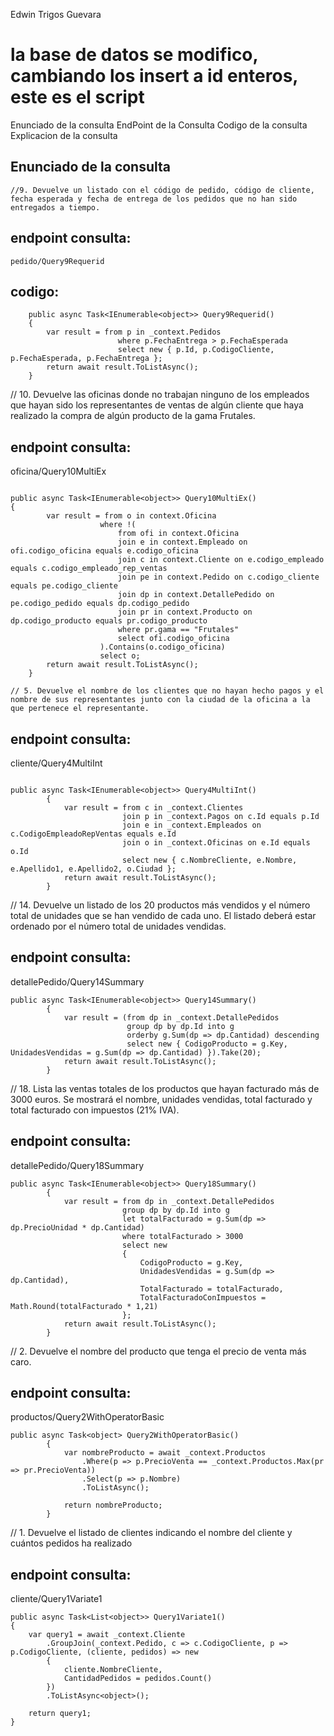 Edwin Trigos Guevara

# la base de datos se modifico, cambiando los insert a id enteros, este es el script

Enunciado de la consulta
EndPoint de la Consulta
Codigo de la consulta
Explicacion de la consulta

## Enunciado de la consulta
    //9. Devuelve un listado con el código de pedido, código de cliente, fecha esperada y fecha de entrega de los pedidos que no han sido entregados a tiempo.
## endpoint consulta: 

    pedido/Query9Requerid

## codigo:
```
    public async Task<IEnumerable<object>> Query9Requerid()
    {
        var result = from p in _context.Pedidos
                        where p.FechaEntrega > p.FechaEsperada
                        select new { p.Id, p.CodigoCliente, p.FechaEsperada, p.FechaEntrega };
        return await result.ToListAsync();
    }
```



// 10. Devuelve las oficinas donde no trabajan ninguno de los empleados que hayan sido los representantes de ventas de algún cliente que haya realizado la compra de algún producto de la gama Frutales.
## endpoint consulta: 
oficina/Query10MultiEx
```

public async Task<IEnumerable<object>> Query10MultiEx()
{
        var result = from o in context.Oficina
                    where !(
                        from ofi in context.Oficina
                        join e in context.Empleado on ofi.codigo_oficina equals e.codigo_oficina
                        join c in context.Cliente on e.codigo_empleado equals c.codigo_empleado_rep_ventas
                        join pe in context.Pedido on c.codigo_cliente equals pe.codigo_cliente
                        join dp in context.DetallePedido on pe.codigo_pedido equals dp.codigo_pedido
                        join pr in context.Producto on dp.codigo_producto equals pr.codigo_producto
                        where pr.gama == "Frutales"
                        select ofi.codigo_oficina
                    ).Contains(o.codigo_oficina)
                    select o;
        return await result.ToListAsync();
    }
```



    // 5. Devuelve el nombre de los clientes que no hayan hecho pagos y el nombre de sus representantes junto con la ciudad de la oficina a la que pertenece el representante.
## endpoint consulta: 
cliente/Query4MultiInt
```

public async Task<IEnumerable<object>> Query4MultiInt()
        {
            var result = from c in _context.Clientes
                         join p in _context.Pagos on c.Id equals p.Id
                         join e in _context.Empleados on c.CodigoEmpleadoRepVentas equals e.Id
                         join o in _context.Oficinas on e.Id equals o.Id
                         select new { c.NombreCliente, e.Nombre, e.Apellido1, e.Apellido2, o.Ciudad };
            return await result.ToListAsync();
        }
```


// 14. Devuelve un listado de los 20 productos más vendidos y el número total de unidades que se han vendido de cada uno. El listado deberá estar ordenado por el número total de unidades vendidas.
## endpoint consulta: 
detallePedido/Query14Summary

```
public async Task<IEnumerable<object>> Query14Summary()
        {
            var result = (from dp in _context.DetallePedidos
                          group dp by dp.Id into g
                          orderby g.Sum(dp => dp.Cantidad) descending
                          select new { CodigoProducto = g.Key, UnidadesVendidas = g.Sum(dp => dp.Cantidad) }).Take(20);
            return await result.ToListAsync();
        }
```


// 18. Lista las ventas totales de los productos que hayan facturado más de 3000 euros. Se mostrará el nombre, unidades vendidas, total facturado y total facturado con impuestos (21% IVA).
## endpoint consulta: 
detallePedido/Query18Summary

```
public async Task<IEnumerable<object>> Query18Summary()
        {
            var result = from dp in _context.DetallePedidos
                         group dp by dp.Id into g
                         let totalFacturado = g.Sum(dp => dp.PrecioUnidad * dp.Cantidad)
                         where totalFacturado > 3000
                         select new
                         {
                             CodigoProducto = g.Key,
                             UnidadesVendidas = g.Sum(dp => dp.Cantidad),
                             TotalFacturado = totalFacturado,
                             TotalFacturadoConImpuestos = Math.Round(totalFacturado * 1,21)
                         };
            return await result.ToListAsync();
        }
```

// 2. Devuelve el nombre del producto que tenga el precio de venta más caro.
## endpoint consulta: 
productos/Query2WithOperatorBasic

```
public async Task<object> Query2WithOperatorBasic()
        {
            var nombreProducto = await _context.Productos
                .Where(p => p.PrecioVenta == _context.Productos.Max(pr => pr.PrecioVenta))
                .Select(p => p.Nombre)
                .ToListAsync();

            return nombreProducto;
        }
```


// 1. Devuelve el listado de clientes indicando el nombre del cliente y cuántos pedidos ha realizado 
## endpoint consulta: 
cliente/Query1Variate1

```
public async Task<List<object>> Query1Variate1()
{
    var query1 = await _context.Cliente
        .GroupJoin(_context.Pedido, c => c.CodigoCliente, p => p.CodigoCliente, (cliente, pedidos) => new
        {
            cliente.NombreCliente,
            CantidadPedidos = pedidos.Count()
        })
        .ToListAsync<object>();

    return query1;
}
```